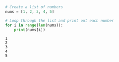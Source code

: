 

```python
# Create a list of numbers
nums = [1, 2, 3, 4, 5]

# Loop through the list and print out each number
for i in range(len(nums)):
    print(nums[i])
```

    1
    2
    3
    4
    5

